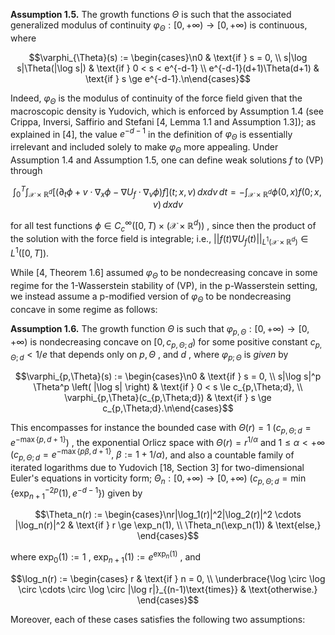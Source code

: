 **Assumption 1.5.** The growth functions  $\Theta$  is such that the associated generalized modulus of continuity  $\varphi_{\Theta}:[0,+\infty)\to[0,+\infty)$  is continuous, where

$$\varphi_{\Theta}(s) := \begin{cases}\n0 & \text{if } s = 0, \\
s|\log s|\Theta(|\log s|) & \text{if } 0 < s < e^{-d-1} \\
e^{-d-1}(d+1)\Theta(d+1) & \text{if } s \ge e^{-d-1}.\n\end{cases}$$

Indeed,  $\varphi_{\Theta}$  is the modulus of continuity of the force field given that the macroscopic density is Yudovich, which is enforced by Assumption  $1.4$  (see Crippa, Inversi, Saffirio and Stefani [4, Lemma  $1.1$ and Assumption 1.3]); as explained in [4], the value  $e^{-d-1}$  in the definition of  $\varphi_{\Theta}$  is essentially irrelevant and included solely to make  $\varphi_{\Theta}$  more appealing. Under Assumption 1.4 and Assumption 1.5, one can define weak solutions  $f$  to  $(\text{VP})$  through

$$\int_0^T \int_{\mathcal{X} \times \mathbb{R}^d} \left[ \left( \partial_t \phi + v \cdot \nabla_x \phi - \nabla U_f \cdot \nabla_v \phi \right) f \right] (t; x, v) \, dx dv \, dt = - \int_{\mathcal{X} \times \mathbb{R}^d} \phi(0, x) f(0; x, v) \, dx dv$$

for all test functions  $\phi \in C_c^{\infty}([0,T) \times (\mathcal{X} \times \mathbb{R}^d))$ , since then the product of the solution with the force field is integrable; i.e.,  $||f(t)\nabla U_f(t)||_{L^1(\mathcal{X}\times\mathbb{R}^d)} \in L^1([0,T]).$ 

While [4, Theorem 1.6] assumed  $\varphi_{\Theta}$  to be nondecreasing concave in some regime for the 1-Wasserstein stability of (VP), in the p-Wasserstein setting, we instead assume a p-modified version of  $\varphi_{\Theta}$  to be nondecreasing concave in some regime as follows:

**Assumption 1.6.** The growth function  $\Theta$  is such that  $\varphi_{p,\Theta} : [0, +\infty) \to [0, +\infty)$  is nondecreasing concave on  $[0,c_{p,\Theta;d})$  for some positive constant  $c_{p,\Theta;d} < 1/e$  that depends only on  $p, \Theta$ , and  $d$ , where  $\varphi_{p;\Theta}$  is  $given$  by

$$\varphi_{p,\Theta}(s) := \begin{cases}\n0 & \text{if } s = 0, \\
s|\log s|^p \Theta^p \left( |\log s| \right) & \text{if } 0 < s \le c_{p,\Theta;d}, \\
\varphi_{p,\Theta}(c_{p,\Theta;d}) & \text{if } s \ge c_{p,\Theta;d}.\n\end{cases}$$

This encompasses for instance the bounded case with  $\Theta(r) = 1$   $(c_{p,\Theta;d} = e^{-\max\{p,d+1\}})$ , the exponential Orlicz space with  $\Theta(r) = r^{1/\alpha}$  and  $1 \leq \alpha < +\infty$   $(c_{p,\Theta;d} = e^{-\max\{p\beta,d+1\}}, \ \beta := 1+1/\alpha),$  and also a countable family of iterated logarithms due to Yudovich [18, Section 3] for two-dimensional Euler's equations in vorticity form;  $\Theta_n : [0, +\infty) \to [0, +\infty)$   $(c_{p,\Theta;d} = \min\{\exp_{n+1}^{-2p}(1), e^{-d-1}\})$  given by

$$\Theta_n(r) := \begin{cases}\nr|\log_1(r)|^2|\log_2(r)|^2 \cdots |\log_n(r)|^2 & \text{if } r \ge \exp_n(1), \\
\Theta_n(\exp_n(1)) & \text{else,} \end{cases}$$

where  $\exp_0(1) := 1$ ,  $\exp_{n+1}(1) := e^{\exp_n(1)}$ , and

$$\log_n(r) := \begin{cases} r & \text{if } n = 0, \\ \underbrace{\log \circ \log \circ \cdots \circ \log \circ |\log r|}_{(n-1)\text{times}} & \text{otherwise.} \end{cases}$$

Moreover, each of these cases satisfies the following two assumptions: